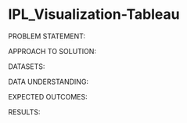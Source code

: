 # IPL_Visualization-Tableau
PROBLEM STATEMENT:

APPROACH TO SOLUTION:

DATASETS:

DATA UNDERSTANDING:

EXPECTED OUTCOMES:

RESULTS:
